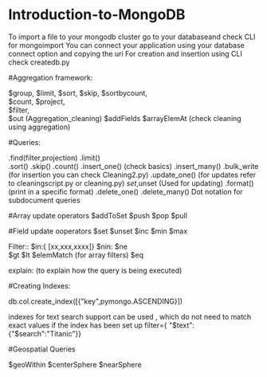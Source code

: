 # Introduction-to-MongoDB

To import a file to your mongodb cluster go to your databaseand check CLI for mongoimport
You can connect your application using your database connect option and copying the uri
For creation and insertion using CLI check createdb.py 


#Aggregation framework:

$group,
$limit,
$sort,
$skip,
$sortbycount,		
$count,
$project,			
$filter,		
$out				(Aggregation_cleaning)
$addFields
$arrayElemAt        (check cleaning using aggregation)
 

#Queries:

.find(filter,projection)
.limit()			
.sort()
.skip()
.count()
.insert_one()		(check basics)
.insert_many()
.bulk_write			(for insertion you can check Cleaning2.py)
.update_one()       (for updates refer to cleaningscript.py  or cleaning.py)
$set,$unset			(Used for updating)
.format()           (print in a specific format)
.delete_one()
.delete_many()
Dot notation for subdocument queries

#Array update operators
$addToSet
$push
$pop
$pull

#Field update ooperators
$set
$unset
$inc
$min
$max


Filter:: $in:{ [xx,xxx,xxxx]}
		 $nin:
		 $ne    
		 $gt
		 $lt
		 $elemMatch   (for array filters)
		 $eq


explain:    (to explain how the query is being executed)


#Creating Indexes:

db.col.create_index([{"key",pymongo.ASCENDING}])

indexes for text search support can be used , which do not need to match exact values
if the index has been set up
filter={ "$text":{"$search":"Titanic"}}



#Geospatial Queries

$geoWithin
$centerSphere
$nearSphere

